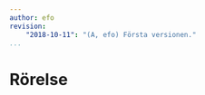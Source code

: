 ```yaml
---
author: efo
revision:
    "2018-10-11": "(A, efo) Första versionen."
...
```

Rörelse
=======================
